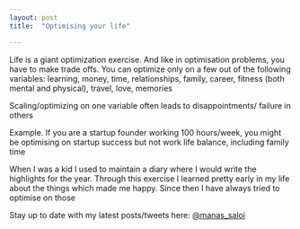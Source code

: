 ```yaml
---
layout: post
title:  "Optimising your life"

---
```


Life is a giant optimization exercise. And like in optimisation problems, you have to make trade offs. You can optimize only on a few out of the following variables: learning, money, time, relationships, family, career, fitness (both mental and physical), travel, love, memories

Scaling/optimizing on one variable often leads to disappointments/ failure in others

Example. If you are a startup founder working 100 hours/week, you might be optimising on startup success but not work life balance, including family time

When I was a kid I used to maintain a diary where I would write the highlights for the year. Through this exercise I learned pretty early in my life about the things which made me happy. Since then I have always tried to optimise on those

Stay up to date with my latest posts/tweets here: [@manas_saloi](http://twitter.com/manas_saloi)
